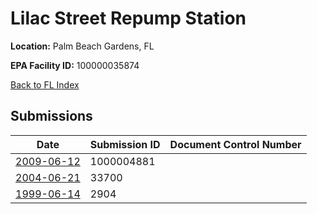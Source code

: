 # Lilac Street Repump Station

**Location:** Palm Beach Gardens, FL

**EPA Facility ID:** 100000035874

[Back to FL Index](../../index.md)

## Submissions

| Date | Submission ID | Document Control Number |
|------|--------------|-------------------------|
| [2009-06-12](submissions/1000004881.md) | 1000004881 |  |
| [2004-06-21](submissions/33700.md) | 33700 |  |
| [1999-06-14](submissions/2904.md) | 2904 |  |
